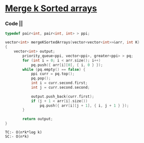 # [Merge k Sorted arrays](https://www.codingninjas.com/codestudio/problems/merge-k-sorted-arrays_975379)

### Code ||

``` .cpp
typedef pair<int, pair<int, int> > ppi;

vector<int> mergeKSortedArrays(vector<vector<int>>&arr, int K)
{
    vector<int> output;
        priority_queue<ppi, vector<ppi>, greater<ppi> > pq;
        for (int i = 0; i < arr.size(); i++)
            pq.push({ arr[i][0], { i, 0 } });
        while (pq.empty() == false) {
            ppi curr = pq.top();
            pq.pop();
            int i = curr.second.first;
            int j = curr.second.second;
     
            output.push_back(curr.first);
            if (j + 1 < arr[i].size())
                pq.push({ arr[i][j + 1], { i, j + 1 } });
        }
     
        return output;
}

```

```
TC:- O(n*k*log k)
SC:- O(n*k)
```
